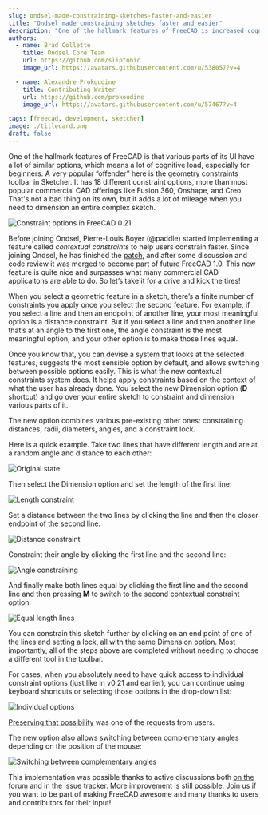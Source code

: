 ```yaml
---
slug: ondsel-made-constraining-sketches-faster-and-easier
title: "Ondsel made constraining sketches faster and easier"
description: "One of the hallmark features of FreeCAD is increased cognitive load. Our new Dimension tool replaces mutiple other tools and helps constraining sketches faster."
authors:
  - name: Brad Collette
    title: Ondsel Core Team
    url: https://github.com/sliptonic
    image_url: https://avatars.githubusercontent.com/u/538057?v=4

  - name: Alexandre Prokoudine
    title: Contributing Writer
    url: https://github.com/prokoudine
    image_url: https://avatars.githubusercontent.com/u/57467?v=4

tags: [freecad, development, sketcher]
image: ./titlecard.png
draft: false
---
```


One of the hallmark features of FreeCAD is that various parts of its UI have a lot of similar options, which means a lot of cognitive load, especially for beginners. A very popular “offender” here is the geometry constraints toolbar in Sketcher. It has 18 different constraint options, more than most popular commercial CAD offerings like Fusion 360, Onshape, and Creo. That's not a bad thing on its own, but it adds a lot of mileage when you need to dimension an entire complex sketch.

![Constraint options in FreeCAD 0.21](contextual-constraints-0-21.webp)

Before joining Ondsel, Pierre-Louis Boyer (@paddle) started implementing a feature called _contextual constraints_ to help users constrain faster. Since joining Ondsel, he has finished the [patch](https://github.com/FreeCAD/FreeCAD/pull/9810), and after some discussion and code review it was merged to become part of future FreeCAD 1.0. This new feature is quite nice and surpasses what many commercial CAD applicaitons are able to do. So let’s take it for a drive and kick the tires!

When you select a geometric feature in a sketch, there’s a finite number of constraints you apply once you select the second feature. For example, if you select a line and then an endpoint of another line, your most meaningful option is a distance constraint. But if you select a line and then another line that’s at an angle to the first one, the angle constraint is the most meaningful option, and your other option is to make those lines equal.

Once you know that, you can devise a system that looks at the selected features, suggests the most sensible option by default, and allows switching between possible options easily. This is what the new contextual constraints system does. It helps apply constraints based on the context of what the user has already done.  You select the new Dimension option (**D** shortcut) and go over your entire sketch to constraint and dimension various parts of it.

The new option combines various pre-existing other ones: constraining distances, radii, diameters, angles, and a constraint lock.

Here is a quick example. Take two lines that have different length and are at a random angle and distance to each other:

![Original state](contextual-constraints-step-0.webp)

Then select the Dimension option and set the length of the first line:

![Length constraint](contextual-constraints-step-1.webp)

Set a distance between the two lines by clicking the line and then the closer endpoint of the second line:

![Distance constraint](contextual-constraints-step-2.webp)

Constraint their angle by clicking the first line and the second line:

![Angle constraining](contextual-constraints-step-3.webp)

And finally make both lines equal by clicking the first line and the second line and then pressing **M** to switch to the second contextual constraint option:

![Equal length lines](contextual-constraints-step-4.webp)

You can constrain this sketch further by clicking on an end point of one of the lines and setting a lock, all with the same Dimension option. Most importantly, all of the steps above are completed without needing to choose a different tool in the toolbar.

For cases, when you absolutely need to have quick access to individual constraint options (just like in v0.21 and earlier), you can continue using keyboard shortcuts or selecting those options in the drop-down list:

![Individual options](contextual-constraints-individual-options.webp)

[Preserving that possibility](https://github.com/FreeCAD/FreeCAD/pull/10463) was one of the requests from users.

The new option also allows switching between complementary angles depending on the position of the mouse:

![Switching between complementary angles](contextual-constraints-complementary-angles.gif)

This implementation was possible thanks to active discussions both [on the forum](https://forum.freecad.org/viewtopic.php?style=4&t=65521) and in the issue tracker. More improvement is still possible.  Join us if you want to be part of making FreeCAD awesome and many thanks to users and contributors for their input!
